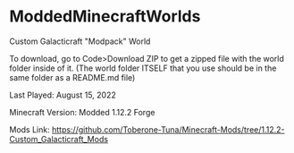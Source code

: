 # ModdedMinecraftWorlds

Custom Galacticraft "Modpack" World

To download, go to Code>Download ZIP to get a zipped file with the world folder inside of it. (The world folder ITSELF that you use should be in the same folder as a README.md file)

Last Played: August 15, 2022

Minecraft Version: Modded 1.12.2 Forge

Mods Link: https://github.com/Toberone-Tuna/Minecraft-Mods/tree/1.12.2-Custom_Galacticraft_Mods